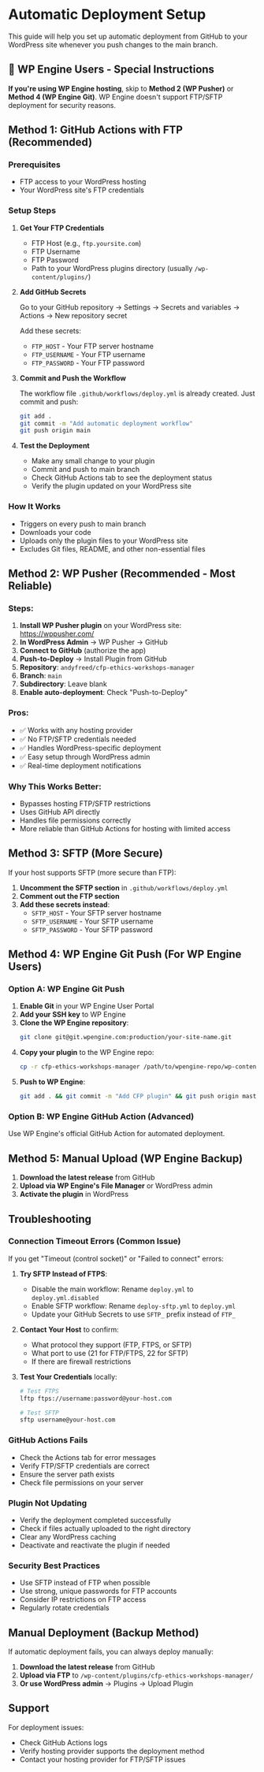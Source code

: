 # Automatic Deployment Setup

This guide will help you set up automatic deployment from GitHub to your WordPress site whenever you push changes to the main branch.

## 🚨 WP Engine Users - Special Instructions

**If you're using WP Engine hosting**, skip to **Method 2 (WP Pusher)** or **Method 4 (WP Engine Git)**. WP Engine doesn't support FTP/SFTP deployment for security reasons.

## Method 1: GitHub Actions with FTP (Recommended)

### Prerequisites
- FTP access to your WordPress hosting
- Your WordPress site's FTP credentials

### Setup Steps

1. **Get Your FTP Credentials**
   - FTP Host (e.g., `ftp.yoursite.com`)
   - FTP Username
   - FTP Password
   - Path to your WordPress plugins directory (usually `/wp-content/plugins/`)

2. **Add GitHub Secrets**
   
   Go to your GitHub repository → Settings → Secrets and variables → Actions → New repository secret
   
   Add these secrets:
   - `FTP_HOST` - Your FTP server hostname
   - `FTP_USERNAME` - Your FTP username  
   - `FTP_PASSWORD` - Your FTP password

3. **Commit and Push the Workflow**
   
   The workflow file `.github/workflows/deploy.yml` is already created. Just commit and push:
   ```bash
   git add .
   git commit -m "Add automatic deployment workflow"
   git push origin main
   ```

4. **Test the Deployment**
   
   - Make any small change to your plugin
   - Commit and push to main branch
   - Check GitHub Actions tab to see the deployment status
   - Verify the plugin updated on your WordPress site

### How It Works
- Triggers on every push to main branch
- Downloads your code
- Uploads only the plugin files to your WordPress site
- Excludes Git files, README, and other non-essential files

## Method 2: WP Pusher (Recommended - Most Reliable)

### Steps:
1. **Install WP Pusher plugin** on your WordPress site: https://wppusher.com/
2. **In WordPress Admin** → WP Pusher → GitHub
3. **Connect to GitHub** (authorize the app)
4. **Push-to-Deploy** → Install Plugin from GitHub
5. **Repository**: `andyfreed/cfp-ethics-workshops-manager`
6. **Branch**: `main`
7. **Subdirectory**: Leave blank
8. **Enable auto-deployment**: Check "Push-to-Deploy"

### Pros:
- ✅ Works with any hosting provider
- ✅ No FTP/SFTP credentials needed
- ✅ Handles WordPress-specific deployment
- ✅ Easy setup through WordPress admin
- ✅ Real-time deployment notifications

### Why This Works Better:
- Bypasses hosting FTP/SFTP restrictions
- Uses GitHub API directly
- Handles file permissions correctly
- More reliable than GitHub Actions for hosting with limited access

## Method 3: SFTP (More Secure)

If your host supports SFTP (more secure than FTP):

1. **Uncomment the SFTP section** in `.github/workflows/deploy.yml`
2. **Comment out the FTP section**
3. **Add these secrets instead**:
   - `SFTP_HOST` - Your SFTP server hostname
   - `SFTP_USERNAME` - Your SFTP username
   - `SFTP_PASSWORD` - Your SFTP password

## Method 4: WP Engine Git Push (For WP Engine Users)

### Option A: WP Engine Git Push
1. **Enable Git** in your WP Engine User Portal
2. **Add your SSH key** to WP Engine
3. **Clone the WP Engine repository**:
   ```bash
   git clone git@git.wpengine.com:production/your-site-name.git
   ```
4. **Copy your plugin** to the WP Engine repo:
   ```bash
   cp -r cfp-ethics-workshops-manager /path/to/wpengine-repo/wp-content/plugins/
   ```
5. **Push to WP Engine**:
   ```bash
   git add . && git commit -m "Add CFP plugin" && git push origin master
   ```

### Option B: WP Engine GitHub Action (Advanced)
Use WP Engine's official GitHub Action for automated deployment.

## Method 5: Manual Upload (WP Engine Backup)

1. **Download the latest release** from GitHub
2. **Upload via WP Engine's File Manager** or WordPress admin
3. **Activate the plugin** in WordPress

## Troubleshooting

### Connection Timeout Errors (Common Issue)

If you get "Timeout (control socket)" or "Failed to connect" errors:

1. **Try SFTP Instead of FTPS**:
   - Disable the main workflow: Rename `deploy.yml` to `deploy.yml.disabled`
   - Enable SFTP workflow: Rename `deploy-sftp.yml` to `deploy.yml`
   - Update your GitHub Secrets to use `SFTP_` prefix instead of `FTP_`

2. **Contact Your Host** to confirm:
   - What protocol they support (FTP, FTPS, or SFTP)
   - What port to use (21 for FTP/FTPS, 22 for SFTP)
   - If there are firewall restrictions

3. **Test Your Credentials** locally:
   ```bash
   # Test FTPS
   lftp ftps://username:password@your-host.com
   
   # Test SFTP  
   sftp username@your-host.com
   ```

### GitHub Actions Fails
- Check the Actions tab for error messages
- Verify FTP/SFTP credentials are correct
- Ensure the server path exists
- Check file permissions on your server

### Plugin Not Updating
- Verify the deployment completed successfully
- Check if files actually uploaded to the right directory
- Clear any WordPress caching
- Deactivate and reactivate the plugin if needed

### Security Best Practices
- Use SFTP instead of FTP when possible
- Use strong, unique passwords for FTP accounts
- Consider IP restrictions on FTP access
- Regularly rotate credentials

## Manual Deployment (Backup Method)

If automatic deployment fails, you can always deploy manually:

1. **Download the latest release** from GitHub
2. **Upload via FTP** to `/wp-content/plugins/cfp-ethics-workshops-manager/`
3. **Or use WordPress admin** → Plugins → Upload Plugin

## Support

For deployment issues:
- Check GitHub Actions logs
- Verify hosting provider supports the deployment method
- Contact your hosting provider for FTP/SFTP issues 